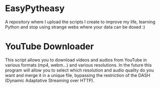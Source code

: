 # EasyPytheasy
A repository where I upload the scripts I create to improve my life, learning Python and stop using strange webs where your data can be doxed :)

# YouTube Downloader
This script allows you to download vídeos and audios from YouTube in various formats (mp4, webm...) and various resolutions. In the future this program will allow you to select which resolution and audio quality do you want and merge it in a unique file, bypassing the restriction of the DASH (Dynamic Adaptative Streaming over HTTP). 
